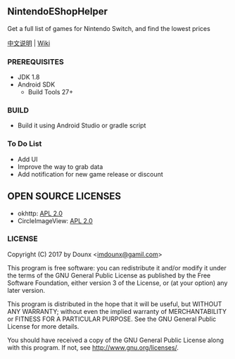 ## NintendoEShopHelper

Get a full list of games for Nintendo Switch, and find the lowest prices

[中文说明](https://github.com/Dounx/NintendoEShopHelper/blob/master/docs/README-zh.md) | [Wiki](https://github.com/Dounx/NintendoEShopHelper/wiki)

### PREREQUISITES

* JDK 1.8
* Android SDK
  - Build Tools 27+

### BUILD

* Build it using Android Studio or gradle script

### To Do List

* Add UI
* Improve the way to grab data
* Add notification for new game release or discount

## OPEN SOURCE LICENSES

<ul>
    <li>okhttp: <a href="https://github.com/square/okhttp/blob/master/LICENSE.txt">APL 2.0</a></li>
    <li>CircleImageView: <a href="https://github.com/hdodenhof/CircleImageView/blob/master/LICENSE.txt">APL 2.0</a></li>
</ul>

### LICENSE

Copyright (C) 2017 by Dounx <<imdounx@gamil.com>>  

This program is free software: you can redistribute it and/or modify
it under the terms of the GNU General Public License as published by
the Free Software Foundation, either version 3 of the License, or
(at your option) any later version.

This program is distributed in the hope that it will be useful,
but WITHOUT ANY WARRANTY; without even the implied warranty of
MERCHANTABILITY or FITNESS FOR A PARTICULAR PURPOSE.  See the
GNU General Public License for more details.

You should have received a copy of the GNU General Public License
along with this program. If not, see <http://www.gnu.org/licenses/>.
